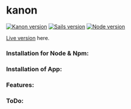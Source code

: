 # kanon

[![Kanon version](http://img.shields.io/badge/kanon_-_0.0.1-white.svg?style=flat)]()
[![Sails version](http://img.shields.io/badge/sails-_0.10.5-blue.svg?style=flat)](http://sailsjs.org)
[![Node version](http://img.shields.io/badge/node-_0.10.35-green.svg?style=flat)](http://nodejs.org)

[Live version](http://nothing.yet) here.

### Installation for Node & Npm:

### Installation of App:

### Features:


### ToDo:
